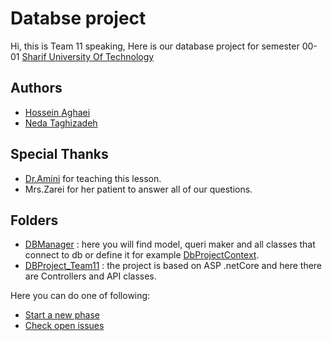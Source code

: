 # Databse project

Hi, this is Team 11 speaking, Here is our database project for semester 00-01 [Sharif University Of Technology](http://ce.sharif.edu/)

## Authors
- [Hossein Aghaei](https://github.com/hoseinaghaei)
- [Neda Taghizadeh](https://github.com/nedataghizadeh79)

## Special Thanks
 - [Dr.Amini](http://ce.sharif.edu/faculty/morteza-amini/) for teaching this lesson.
 - Mrs.Zarei for her patient to answer all of our questions.

## Folders
- [DBManager](https://github.com/hoseinaghaei/Db-project/tree/master/DBManager) : here you will find model, queri maker and all classes that connect to db or define it for example [DbProjectContext](https://github.com/hoseinaghaei/Db-project/tree/master/DBManager/model/DbProjectContext.cs).
- [DBProject_Team11](https://github.com/hoseinaghaei/Db-project/tree/master/DBProject_Team11) : the project is based on ASP .netCore and here there are Controllers and API classes.

Here you can do one of following:
* [Start a new phase](https://github.com/Star-Academy/codestar-intern-issues/issues/new/choose)
* [Check open issues](https://github.com/Star-Academy/codestar-intern-issues/issues)

